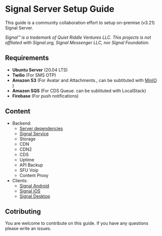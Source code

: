 # Signal Server Setup Guide

This guide is a community collaboration effort to setup on-premise (v3.21) Signal Server.

*Signal™ is a trademark of Quiet Riddle Ventures LLC. This projects is not affliated with Signal.org, Signal Messenger LLC, nor Signal Foundation.*

## Requirements
* **Ubuntu Server** (20.04 LTS)
* **Twilio** (For SMS OTP)
* **Amazon S3** (For Avatar and Attachments., can be subtituted with [MinIO](../master/signal-minio) )
* **Amazon SQS** (For CDS Queue. can be subtituted with LocalStack)
* **Firebase** (For push notifications)

## Content
* Backend:
    * [Server dependencies](https://github.com/aqnouch/signal-docker-dependencies)
    * [Signal Service](../master/signal-server)
    * Storage
    * CDN
    * CDN2
    * CDS
    * Uptime
    * API Backup
    * SFU Voip
    * Content Proxy
* Clients:
    * [Signal Android](../master/signal-android)
    * [Signal iOS](../master/signal-ios)
    * [Signal Desktop](../master/signal-desktop)

## Cotributing
You are welcome to contribute on this guide. If you have any questions please write an issues.
